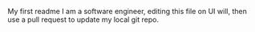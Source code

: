 My first readme
I am a software engineer, editing this file on UI will, then use a pull request to update my local git repo.

